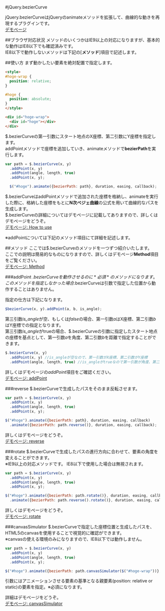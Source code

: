 #jQuery.bezierCurve

jQuery.bezierCurveはjQueryのanimateメソッドを拡張して、曲線的な動きを再現するプラグインです。  
[デモページ][DEMO01]

##ブラウザ対応状況
メソッドのいくつかはIE9以上の対応になりますが、基本的な動作はIE8以下でも確認済みです。  
IE8以下で動作しないメソッドは下記の[**メソッド**]項目で記述します。

##使い方
まず動かしたい要素を絶対配置で指定します。  
```HTML
<style>
#hoge-wrap {
  position: relative;
}

#hoge {
  position: absolute;
}
</style>

<div id="hoge-wrap">
  <div id="hoge"></div>
</div>
```

$.bezierCurveの第一引数にスタート地点のX座標、第二引数にY座標を指定します。  
addPointメソッドで座標を追加していき、animateメソッドで**bezierPath**を実行します。  
```js
var path = $.bezierCurve(x, y)
  .addPoint(x, y)
  .addPoint(angle, length, true)
  .addPoint(x, y);

  $("#hoge").animate({bezierPath: path}, duration, easing, callback);
```

$.bezierCurveはaddPointメソッドで追加された座標を格納し、animateを実行した際に、格納した座標をもとに**N次ベジェ曲線**の公式を用いて曲線的なパスを生成します。  
$.bezierCurveの詳細についてはデモページに記載してありますので、詳しくはデモページをどうぞ。  
[デモページ: How to use][DEMO02]

※addPointについては下記のメソッド項目にて詳細を記述します。

##メソッド
ここでは$.bezierCurveのメソッドを一つずつ紹介いたします。  
ここでの説明は簡易的なものになりますので、詳しくはデモページ**Method**項目をご覧ください。  
[デモページ: Method][DEMO03]

###addPoint
$.bezierCurveを動作させるのに*必須*のメソッドになります。  
このメソッドを指定しなかった場合$.bezierCurveは引数で指定した位置から動作することはありません。

指定の仕方は下記になります。  
```js
$bezierCurve(x, y).addPoint(a, b, is_angle);
```

第三引数*is_angle*が空、もしくは*false*の場合、第一引数*a*はX座標、第二引数*b*はY座標での指定となります。  
第三引数*is_angle*がtrueの場合、$.bezierCurveの引数に指定したスタート地点の座標を基点として、第一引数*a*を角度、第二引数*b*を距離で指定することができます。  
```js
$.bezierCurve(x, y)
  .addPoint(x, y) //is_angleが空なので、第一引数がX座標、第二引数がY座標
  .addPoint(angle, length, true) //is_angleがtrueなので第一引数が角度、第二引数が距離
```

詳しくはデモページの*addPoint*項目をご確認ください。  
[デモページ: addPoint][DEMO04]

###reverse
$.bezierCurveで生成したパスをそのまま反転させます。  
```js
var path = $.bezierCurve(x, y)
  .addPoint(x, y)
  .addPoint(angle, length, true)
  .addPoint(x, y);

$("#hoge").animate({bezierPath: path}, duration, easing, callback)
  .animate({bezierPath: path.reverse()}, duration, easing, callback);
```

詳しくはデモページをどうぞ。  
[デモページ: reverse][DEMO05]

###rotate
$.bezierCurveで生成したパスの進行方向に合わせて、要素の角度を変えることができます。  
※IE9以上の対応メソッドです。
 IE8以下で使用した場合は無視されます。
```js
var path = $.bezierCurve(x, y)
  .addPoint(x, y)
  .addPoint(angle, length, true)
  .addPoint(x, y);

$("#hoge").animate({bezierPath: path.rotate()}, duration, easing, callback)
  .animate({bezierPath: path.reverse().rotate()}, duration, easing, callback);
```

詳しくはデモページをどうぞ。  
[デモページ: rotate][DEMO06]

###canvasSimulator
$.bezierCurveで指定した座標位置と生成したパスを、HTML5のcanvasを使用することで視覚的に確認ができます。  
※canvasの使える環境のみになりますので、IE8以下では動作しません。

```js
var path = $.bezierCurve(x, y)
  .addPoint(x, y)
  .addPoint(angle, length, true)
  .addPoint(x, y);

$("#hoge").animate({bezierPath: path.canvasSimulator($("#hoge-wrap"))}, duration, easing, callback);
```

引数にはアニメーションさせる要素の基準となる親要素(position: relative or static)の要素を指定。※必須になります。

詳細はデモページをどうぞ。  
[デモページ: canvasSimulator][DEMO07]


[DEMO01]: http://okazaki-takama.github.io/jquery-bezierCurve/
[DEMO02]: http://okazaki-takama.github.io/jquery-bezierCurve/#howto
[DEMO03]: http://okazaki-takama.github.io/jquery-bezierCurve/#method
[DEMO04]: http://okazaki-takama.github.io/jquery-bezierCurve/#addPoint
[DEMO05]: http://okazaki-takama.github.io/jquery-bezierCurve/#reverse
[DEMO06]: http://okazaki-takama.github.io/jquery-bezierCurve/#rotate
[DEMO07]: http://okazaki-takama.github.io/jquery-bezierCurve/#canvasSimulator
